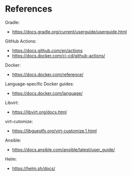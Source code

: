 # References

Gradle:
- https://docs.gradle.org/current/userguide/userguide.html

GitHub Actions:
- https://docs.github.com/en/actions
- https://docs.docker.com/ci-cd/github-actions/

Docker:
- https://docs.docker.com/reference/

Language-specific Docker guides:
- https://docs.docker.com/language/

Libvirt:
- https://libvirt.org/docs.html

virt-cutomize:
- https://libguestfs.org/virt-customize.1.html

Ansible:
- https://docs.ansible.com/ansible/latest/user_guide/

Helm:
- https://helm.sh/docs/





